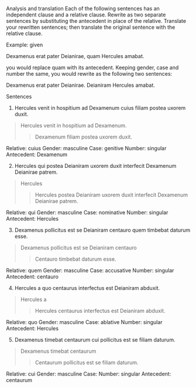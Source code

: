 Analysis and translation
Each of the following sentences has an independent clause and a relative clause. Rewrite as two separate sentences by substituting the antecedent in place of the relative. Translate your rewritten sentences; then translate the original sentence with the relative clause.

Example: given

Dexamenus erat pater Deianirae, quam Hercules amabat.

you would replace quam with its antecedent. Keeping gender, case and number the same, you would rewrite as the following two sentences:

Dexamenus erat pater Deianirae.
Deianiram Hercules amabat.

Sentences
1. Hercules venit in hospitium ad Dexamenum cuius filiam postea uxorem duxit.
> Hercules venit in hospitium ad Dexamenum. 
>> Dexamenum filiam postea uxorem duxit.

Relative: cuius
Gender: masculine
Case: genitive
Number: singular
Antecedent: Dexamenum


2. Hercules qui postea Deianiram uxorem duxit interfecit Dexamenum Deianirae patrem.
> Hercules 
>> Hercules postea Deianiram uxorem duxit interfecit Dexamenum Deianirae patrem.


Relative: qui
Gender: masculine
Case: nominative
Number: singular
Antecedent: Hercules

3. Dexamenus pollicitus est se Deianiram centauro quem timbebat daturum esse.
> Dexamenus pollicitus est se Deianiram centauro 
>> Centauro timbebat daturum esse.

Relative: quem
Gender: masculine
Case: accusative
Number: singular
Antecedent: centauro

4. Hercules a quo centaurus interfectus est Deianiram abduxit.
> Hercules a 
>> Hercules centaurus interfectus est Deianiram abduxit.


Relative: quo
Gender: masculine
Case: ablative
Number: singular
Antecedent: Hercules

5. Dexamenus timebat centaurum cui pollicitus est se filiam daturum.
> Dexamenus timebat centaurum 
>> Centaurum pollicitus est se filiam daturum.


Relative: cui
Gender: masculine
Case: 
Number: singular
Antecedent: centaurum
